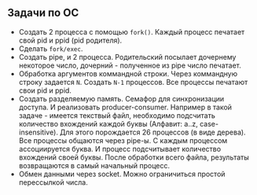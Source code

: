 Задачи по ОС
------------

- Создать 2 процесса с помощью `fork()`. Каждый процесс печатает свой pid и ppid (pid родителя).
- Сделать `fork/exec`.
- Создать pipe, и 2 процесса. Родительский посылает дочернему некоторое число, дочерний - полученное из pipe число печатает.
- Обработка аргументов коммандной строки. Через коммандную строку задается `N`. Создать `N-1` процессов. Все процессы печатают свои pid и ppid.
- Создать разделяемую память. Семафор для синхронизации доступа. И реализовать producer-consumer. Например в такой задаче - имеется текствый файл, необходимо подсчитать количество вхождений каждой буквы (Алфавит: a..z, case-insensitive). Для этого порождается 26 процессов (в виде дерева). Все процессы общаются через pipe-ы. С каждым процессом ассоциируется буква. И процесс подсчитывает количество вхождений своей буквы. После обработки всего файла, результаты возвращаются в самый начальный процесс.
- Обмен данными через socket. Можно ограничиться простой перессылкой числа.
